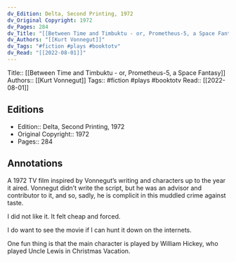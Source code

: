 ```yaml
---
dv_Edition: Delta, Second Printing, 1972
dv_Original Copyright: 1972
dv_Pages: 284
dv_Title: "[[Between Time and Timbuktu - or, Prometheus-5, a Space Fantasy]]"
dv_Authors: "[[Kurt Vonnegut]]"
dv_Tags: "#fiction #plays #booktotv"
dv_Read: "[[2022-08-01]]"
---
```

Title:: [[Between Time and Timbuktu - or, Prometheus-5, a Space Fantasy]]
Authors:: [[Kurt Vonnegut]]
Tags:: #fiction #plays #booktotv 
Read:: [[2022-08-01]]

## Editions
- Edition:: Delta, Second Printing, 1972
- Original Copyright:: 1972
- Pages:: 284

## Annotations

  
A 1972 TV film inspired by Vonnegut’s writing and characters up to the year it aired. Vonnegut didn’t write the script, but he was an advisor and contributor to it, and so, sadly, he is complicit in this muddled crime against taste.   
  
I did not like it. It felt cheap and forced.   
  
I do want to see the movie if I can hunt it down on the internets.   
  
One fun thing is that the main character is played by William Hickey, who played Uncle Lewis in Christmas Vacation.